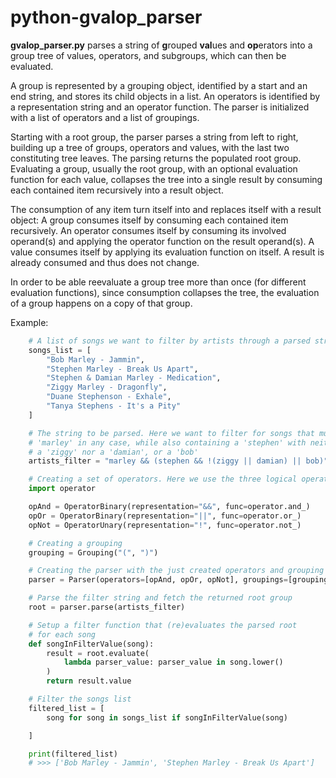 # python-gvalop_parser
**gvalop_parser.py** parses a string of **g**rouped **val**ues and **op**erators into
a group tree of values, operators, and subgroups, which can then be evaluated.

A group is represented by a grouping object, identified by a start and an end string,
and stores its child objects in a list.
An operators is identified by a representation string and an operator function.
The parser is initialized with a list of operators and a list of groupings.

Starting with a root group, the parser parses a string from left to right, building up a tree of groups,
operators and values, with the last two constituting tree leaves. The parsing returns the populated
root group.
Evaluating a group, usually the root group, with an optional evaluation
function for each value, collapses the tree into a single result by consuming each contained item
recursively into a result object.

The consumption of any item turn itself into and replaces itself with a result object:
A group consumes itself by consuming each contained item recursively.
An operator consumes itself by consuming its involved operand(s) and applying the operator function on
the result operand(s).
A value consumes itself by applying its evaluation function on itself.
A result is already consumed and thus does not change.

In order to be able reevaluate a group tree more than once (for different evaluation functions),
since consumption collapses the tree, the evaluation of a group happens on a copy of that group.


Example:
```python
    # A list of songs we want to filter by artists through a parsed string
    songs_list = [
        "Bob Marley - Jammin",
        "Stephen Marley - Break Us Apart",
        "Stephen & Damian Marley - Medication",
        "Ziggy Marley - Dragonfly",
        "Duane Stephenson - Exhale",
        "Tanya Stephens - It's a Pity"
    ]

    # The string to be parsed. Here we want to filter for songs that must contain a
    # 'marley' in any case, while also containing a 'stephen' with neither
    # a 'ziggy' nor a 'damian', or a 'bob'
    artists_filter = "marley && (stephen && !(ziggy || damian) || bob)"

    # Creating a set of operators. Here we use the three logical operators AND, OR, and NOT
    import operator

    opAnd = OperatorBinary(representation="&&", func=operator.and_)
    opOr = OperatorBinary(representation="||", func=operator.or_)
    opNot = OperatorUnary(representation="!", func=operator.not_)

    # Creating a grouping
    grouping = Grouping("(", ")")

    # Creating the parser with the just created operators and grouping
    parser = Parser(operators=[opAnd, opOr, opNot], groupings=[grouping])

    # Parse the filter string and fetch the returned root group
    root = parser.parse(artists_filter)

    # Setup a filter function that (re)evaluates the parsed root
    # for each song
    def songInFilterValue(song):
        result = root.evaluate(
            lambda parser_value: parser_value in song.lower()
        )
        return result.value

    # Filter the songs list
    filtered_list = [
        song for song in songs_list if songInFilterValue(song)

    ]

    print(filtered_list)
    # >>> ['Bob Marley - Jammin', 'Stephen Marley - Break Us Apart']
```
